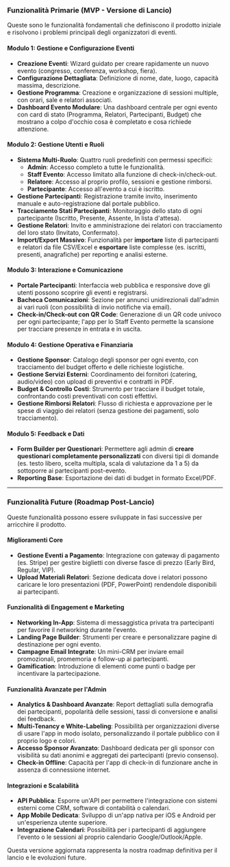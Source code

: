 ### Funzionalità Primarie (MVP - Versione di Lancio)

Queste sono le funzionalità fondamentali che definiscono il prodotto iniziale e risolvono i problemi principali degli organizzatori di eventi.

#### **Modulo 1: Gestione e Configurazione Eventi**
*   **Creazione Eventi**: Wizard guidato per creare rapidamente un nuovo evento (congresso, conferenza, workshop, fiera).
*   **Configurazione Dettagliata**: Definizione di nome, date, luogo, capacità massima, descrizione.
*   **Gestione Programma**: Creazione e organizzazione di sessioni multiple, con orari, sale e relatori associati.
*   **Dashboard Evento Modulare**: Una dashboard centrale per ogni evento con card di stato (Programma, Relatori, Partecipanti, Budget) che mostrano a colpo d'occhio cosa è completato e cosa richiede attenzione.

#### **Modulo 2: Gestione Utenti e Ruoli**
*   **Sistema Multi-Ruolo**: Quattro ruoli predefiniti con permessi specifici:
    *   **Admin**: Accesso completo a tutte le funzionalità.
    *   **Staff Evento**: Accesso limitato alla funzione di check-in/check-out.
    *   **Relatore**: Accesso al proprio profilo, sessioni e gestione rimborsi.
    *   **Partecipante**: Accesso all'evento a cui è iscritto.
*   **Gestione Partecipanti**: Registrazione tramite invito, inserimento manuale e auto-registrazione dal portale pubblico.
*   **Tracciamento Stati Partecipanti**: Monitoraggio dello stato di ogni partecipante (Iscritto, Presente, Assente, In lista d'attesa).
*   **Gestione Relatori**: Invito e amministrazione dei relatori con tracciamento del loro stato (Invitato, Confermato).
*   **Import/Export Massivo**: Funzionalità per **importare** liste di partecipanti e relatori da file CSV/Excel e **esportare** liste complesse (es. iscritti, presenti, anagrafiche) per reporting e analisi esterne.

#### **Modulo 3: Interazione e Comunicazione**
*   **Portale Partecipanti**: Interfaccia web pubblica e responsive dove gli utenti possono scoprire gli eventi e registrarsi.
*   **Bacheca Comunicazioni**: Sezione per annunci unidirezionali dall'admin ai vari ruoli (con possibilità di invio notifiche via email).
*   **Check-in/Check-out con QR Code**: Generazione di un QR code univoco per ogni partecipante; l'app per lo Staff Evento permette la scansione per tracciare presenze in entrata e in uscita.

#### **Modulo 4: Gestione Operativa e Finanziaria**
*   **Gestione Sponsor**: Catalogo degli sponsor per ogni evento, con tracciamento del budget offerto e delle richieste logistiche.
*   **Gestione Servizi Esterni**: Coordinamento dei fornitori (catering, audio/video) con upload di preventivi e contratti in PDF.
*   **Budget & Controllo Costi**: Strumento per tracciare il budget totale, confrontando costi preventivati con costi effettivi.
*   **Gestione Rimborsi Relatori**: Flusso di richiesta e approvazione per le spese di viaggio dei relatori (senza gestione dei pagamenti, solo tracciamento).

#### **Modulo 5: Feedback e Dati**
*   **Form Builder per Questionari**: Permettere agli admin di **creare questionari completamente personalizzati** con diversi tipi di domande (es. testo libero, scelta multipla, scala di valutazione da 1 a 5) da sottoporre ai partecipanti post-evento.
*   **Reporting Base**: Esportazione dei dati di budget in formato Excel/PDF.

---

### Funzionalità Future (Roadmap Post-Lancio)

Queste funzionalità possono essere sviluppate in fasi successive per arricchire il prodotto.

#### **Miglioramenti Core**
*   **Gestione Eventi a Pagamento**: Integrazione con gateway di pagamento (es. Stripe) per gestire biglietti con diverse fasce di prezzo (Early Bird, Regular, VIP).
*   **Upload Materiali Relatori**: Sezione dedicata dove i relatori possono caricare le loro presentazioni (PDF, PowerPoint) rendendole disponibili ai partecipanti.

#### **Funzionalità di Engagement e Marketing**
*   **Networking In-App**: Sistema di messaggistica privata tra partecipanti per favorire il networking durante l'evento.
*   **Landing Page Builder**: Strumenti per creare e personalizzare pagine di destinazione per ogni evento.
*   **Campagne Email Integrate**: Un mini-CRM per inviare email promozionali, promemoria e follow-up ai partecipanti.
*   **Gamification**: Introduzione di elementi come punti o badge per incentivare la partecipazione.

#### **Funzionalità Avanzate per l'Admin**
*   **Analytics & Dashboard Avanzate**: Report dettagliati sulla demografia dei partecipanti, popolarità delle sessioni, tassi di conversione e analisi dei feedback.
*   **Multi-Tenancy e White-Labeling**: Possibilità per organizzazioni diverse di usare l'app in modo isolato, personalizzando il portale pubblico con il proprio logo e colori.
*   **Accesso Sponsor Avanzato**: Dashboard dedicata per gli sponsor con visibilità su dati anonimi e aggregati dei partecipanti (previo consenso).
*   **Check-in Offline**: Capacità per l'app di check-in di funzionare anche in assenza di connessione internet.

#### **Integrazioni e Scalabilità**
*   **API Pubblica**: Esporre un'API per permettere l'integrazione con sistemi esterni come CRM, software di contabilità o calendari.
*   **App Mobile Dedicata**: Sviluppo di un'app nativa per iOS e Android per un'esperienza utente superiore.
*   **Integrazione Calendari**: Possibilità per i partecipanti di aggiungere l'evento o le sessioni al proprio calendario Google/Outlook/Apple.

Questa versione aggiornata rappresenta la nostra roadmap definitiva per il lancio e le evoluzioni future.